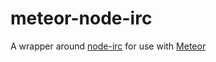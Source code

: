 meteor-node-irc
===============
A wrapper around [node-irc](https://github.com/martynsmith/node-irc) for use with [Meteor](http://meteor.com)
